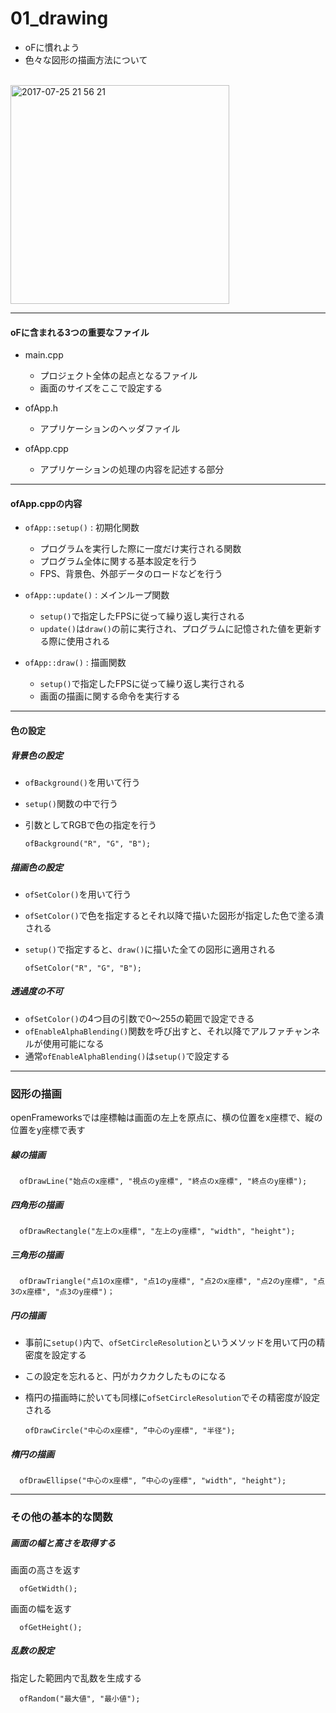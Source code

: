 # 01_drawing

- oFに慣れよう  
- 色々な図形の描画方法について  
<br />
<img width="350" alt="2017-07-25 21 56 21" src="https://user-images.githubusercontent.com/26996041/28573064-437a62a6-7184-11e7-81cc-157f28a5a805.png">


---
#### oFに含まれる3つの重要なファイル
- main.cpp  
  - プロジェクト全体の起点となるファイル
  - 画面のサイズをここで設定する


- ofApp.h
  - アプリケーションのヘッダファイル


- ofApp.cpp
  - アプリケーションの処理の内容を記述する部分

---
#### ofApp.cppの内容
- `ofApp::setup()` : 初期化関数
  - プログラムを実行した際に一度だけ実行される関数
  - プログラム全体に関する基本設定を行う
  - FPS、背景色、外部データのロードなどを行う


- `ofApp::update()` : メインループ関数
  - `setup()`で指定したFPSに従って繰り返し実行される
  - `update()`は`draw()`の前に実行され、プログラムに記憶された値を更新する際に使用される


- `ofApp::draw()` : 描画関数
  - `setup()`で指定したFPSに従って繰り返し実行される
  - 画面の描画に関する命令を実行する


---
#### 色の設定
##### 背景色の設定
- `ofBackground()`を用いて行う  
- `setup()`関数の中で行う
- 引数としてRGBで色の指定を行う  

      ofBackground("R", "G", "B");


##### 描画色の設定
- `ofSetColor()`を用いて行う
- `ofSetColor()`で色を指定するとそれ以降で描いた図形が指定した色で塗る潰される
- `setup()`で指定すると、`draw()`に描いた全ての図形に適用される

      ofSetColor("R", "G", "B");


##### 透過度の不可
- `ofSetColor()`の4つ目の引数で0〜255の範囲で設定できる
- `ofEnableAlphaBlending()`関数を呼び出すと、それ以降でアルファチャンネルが使用可能になる
- 通常`ofEnableAlphaBlending()`は`setup()`で設定する
---

### 図形の描画
openFrameworksでは座標軸は画面の左上を原点に、横の位置をx座標で、縦の位置をy座標で表す

##### 線の描画

      ofDrawLine("始点のx座標", "視点のy座標", "終点のx座標", "終点のy座標");


##### 四角形の描画

      ofDrawRectangle("左上のx座標", "左上のy座標", "width", "height");


##### 三角形の描画

      ofDrawTriangle("点1のx座標", "点1のy座標", "点2のx座標", "点2のy座標", "点3のx座標", "点3のy座標")；


##### 円の描画
- 事前に`setup()`内で、`ofSetCircleResolution`というメソッドを用いて円の精密度を設定する
- この設定を忘れると、円がカクカクしたものになる
- 楕円の描画時に於いても同様に`ofSetCircleResolution`でその精密度が設定される

      ofDrawCircle("中心のx座標", ”中心のy座標", "半径");


##### 楕円の描画

      ofDrawEllipse("中心のx座標", ”中心のy座標", "width", "height");


---

### その他の基本的な関数

##### 画面の幅と高さを取得する
画面の高さを返す

      ofGetWidth();

画面の幅を返す

      ofGetHeight();


##### 乱数の設定
指定した範囲内で乱数を生成する

      ofRandom("最大値", "最小値");
